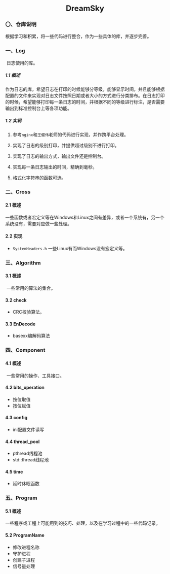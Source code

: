 <div align = "center">
	<font size = "5">
    	<b>DreamSky</b>
    </font>    
</div>

### 〇、仓库说明

​		根据学习和积累，将一些代码进行整合，作为一些具体的库，并逐步完善。

### 一、Log

​		日志使用的库。

##### 1.1 概述

​		作为日志的库，希望日志在打印的时候能够分等级，能够显示时间，并且能够根据配置的文件来实现对日志文件按照日期或者大小的方式进行分类排布。在日志打印的时候，希望能够打印每一条日志的时间，并根据不同的等级进行标注，是否需要输出到标准控制台上等各项功能。

##### 1.2 实现

1. 参考`nginx`和`王健伟`老师的代码进行实现，并作跨平台处理。

2. 实现了日志的级别打印，并提供超过级别不进行打印。
3. 实现了日志的输出方式，输出文件还是控制台。
4. 实现每一条日志输出的时间，精确到毫秒。
5. 格式化字符串的函数可选。



### 二、Cross

#### 2.1 概述

​		一些函数或者宏定义等在Windows和Linux之间有差异，或者一个系统有，另一个系统没有，需要对应做一些处理。

#### 2.2 实现

- `SystemHeaders.h`  一些Linux有而Windows没有宏定义等。



### 三、Algorithm

#### 3.1 概述

​		一些常用的算法的集合。

#### 3.2 check

- CRC校验算法。

#### 3.3 EnDecode

- basexx编解码算法



### 四、Component

#### 4.1 概述

​		一些常用的操作、工具接口。

#### 4.2 bits_operation

- 按位取值
- 按位赋值

#### 4.3 config

- ini配置文件读写

#### 4.4 thread_pool

- pthread线程池
- std::thread线程池

#### 4.5 time

- 延时休眠函数



### 五、Program

#### 5.1 概述

​		一些程序或工程上可能用到的技巧、处理，以及在学习过程中的一些代码记录。

#### 5.2 ProgramName

- 修改进程名称
- 守护进程
- 创建子进程
- 信号量处理

